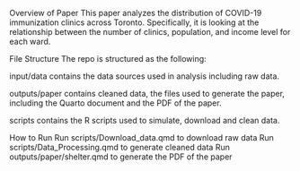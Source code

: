 Overview of Paper
This paper analyzes the distribution of COVID-19 immunization clinics across Toronto. Specifically, it is looking at the relationship between the number of clinics, population, and income level for each ward.

File Structure
The repo is structured as the following:

input/data contains the data sources used in analysis including raw data.

outputs/paper contains cleaned data, the files used to generate the paper, including the Quarto document and the PDF of the paper.

scripts contains the R scripts used to simulate, download and clean data.

How to Run
Run scripts/Download_data.qmd to download raw data
Run scripts/Data_Processing.qmd to generate cleaned data
Run outputs/paper/shelter.qmd to generate the PDF of the paper
